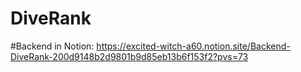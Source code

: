 # DiveRank

#Backend in Notion:
https://excited-witch-a60.notion.site/Backend-DiveRank-200d9148b2d9801b9d85eb13b6f153f2?pvs=73
